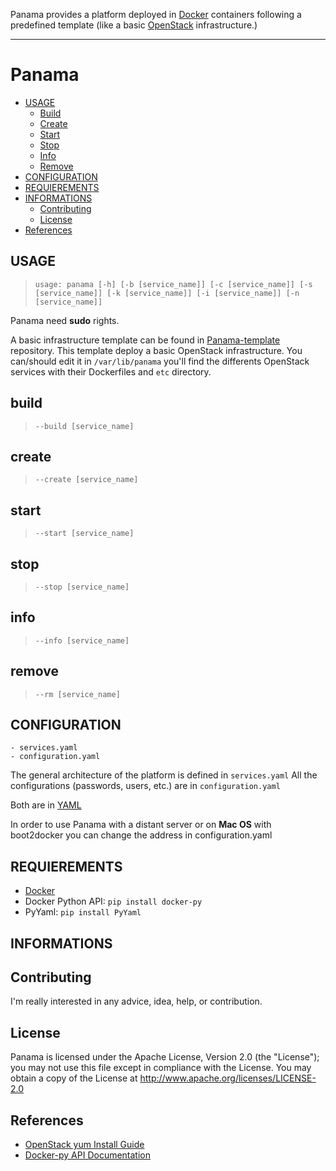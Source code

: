 Panama provides a platform deployed in [Docker](http://docker.io) containers following a predefined template (like a basic [OpenStack](http://openstack.org) infrastructure.)

-------------

Panama
============

* [USAGE](#usage)
  * [Build](#build)
  * [Create](#create)
  * [Start](#start)
  * [Stop](#stop)
  * [Info](#info)
  * [Remove](#rm)
* [CONFIGURATION](#configuration)
* [REQUIEREMENTS](#requierements)
* [INFORMATIONS](#informations)
  * [Contributing](#contributing)
  * [License](#license)
* [References](#references)

USAGE
-----
> ```usage: panama [-h] [-b [service_name]] [-c [service_name]] [-s [service_name]] [-k [service_name]] [-i [service_name]] [-n [service_name]]```

Panama need **sudo** rights.

A basic infrastructure template can be found in [Panama-template](https://github.com/Epheo/panama-template) repository.
This template deploy a basic OpenStack infrastructure. You can/should edit it in ```/var/lib/panama``` you'll find the differents OpenStack services with their Dockerfiles and ```etc``` directory.

## build
> ```--build [service_name]```

## create
> ```--create [service_name]```

## start
> ```--start [service_name]```

## stop
> ```--stop [service_name]```

## info
> ```--info [service_name]```

## remove
> ```--rm [service_name]```

CONFIGURATION
-------------
	- services.yaml
	- configuration.yaml

The general architecture of the platform is defined in `services.yaml` 
All the configurations (passwords, users, etc.) are in `configuration.yaml`

Both are in [YAML](http://www.yaml.org/)

In order to use Panama with a distant server or on **Mac OS** with boot2docker you can change the address in configuration.yaml

REQUIEREMENTS
-------------
- [Docker](https://docs.docker.com/installation/archlinux/)
- Docker Python API: `pip install docker-py`
- PyYaml: `pip install PyYaml`

INFORMATIONS
------------
## Contributing
I'm really interested in any advice, idea, help, or contribution.

## License
Panama is licensed under the Apache License, Version 2.0 (the "License"); you may not use this file except in compliance with the License. You may obtain a copy of the License at http://www.apache.org/licenses/LICENSE-2.0

References
----------
- [OpenStack yum Install Guide](http://docs.openstack.org/icehouse/install-guide/install/yum/content/)
- [Docker-py API Documentation](https://github.com/docker/docker-py/blob/master/README.md)
